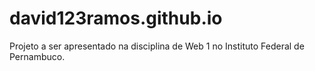 # david123ramos.github.io
Projeto a ser apresentado na disciplina de Web 1 no Instituto Federal de Pernambuco.
